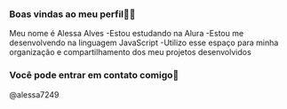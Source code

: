 ### Boas vindas ao meu perfil👩‍🦲

Meu nome é Alessa Alves
-Estou estudando na Alura
-Estou me desenvolvendo na linguagem JavaScript
-Utilizo esse espaço para minha organização e compartilhamento dos meu projetos desenvolvidos

### Você pode entrar em contato comigo📖

@alessa7249

